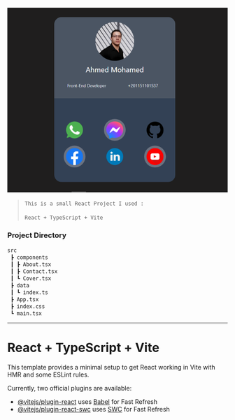 [![alt text](vector.png)](https://ahmed-mohamed-two.vercel.app/)

> ```
> This is a small React Project I used :
>
> React + TypeScript + Vite
> ```

### Project Directory

```tree
src
 ┣ components
 ┃ ┣ About.tsx
 ┃ ┣ Contact.tsx
 ┃ ┗ Cover.tsx
 ┣ data
 ┃ ┗ index.ts
 ┣ App.tsx
 ┣ index.css
 ┗ main.tsx
```

---

# React + TypeScript + Vite

This template provides a minimal setup to get React working in Vite with HMR and some ESLint rules.

Currently, two official plugins are available:

- [@vitejs/plugin-react](https://github.com/vitejs/vite-plugin-react/blob/main/packages/plugin-react/README.md) uses [Babel](https://babeljs.io/) for Fast Refresh
- [@vitejs/plugin-react-swc](https://github.com/vitejs/vite-plugin-react-swc) uses [SWC](https://swc.rs/) for Fast Refresh
